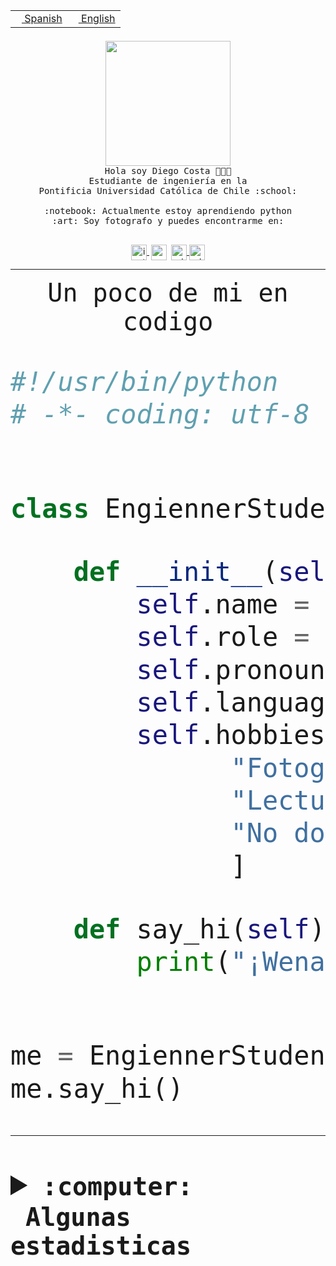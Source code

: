 <table border="0"  align="right">
 <tr><td><a href="README.md"><img src="https://upload.wikimedia.org/wikipedia/commons/thumb/8/89/Bandera_de_Espa%C3%B1a.svg/1200px-Bandera_de_Espa%C3%B1a.svg.png" height="10"> Spanish</a></td>
 <td><a href="README.en.md"><img src="https://upload.wikimedia.org/wikipedia/commons/a/a4/Flag_of_the_United_States.svg" height="10"> English</a></td></tr>
</table><br><br><br>


<p align="center">
  <img src="https://github.com/diegocostares/diegocostares/blob/main/Images/aaa2.gif?raw=true" height="200px" weight="200px">
  <br><samp>
    Hola soy Diego Costa 👨🏻‍💻<br>
    Estudiante de ingeniería en la <br>
    Pontificia Universidad Católica de Chile :school:<br>
  <br>
    :notebook: Actualmente estoy aprendiendo python <br>
    :art: Soy fotografo y puedes encontrarme en: <br>
  <br></samp>
  
</p>

<p align="center">
   <a href="https://instagram.com/diegocosta_no" target="blank">
    <img 
    align="center" src="https://cdn.jsdelivr.net/npm/simple-icons@3.0.1/icons/instagram.svg" alt="instagram" height="25px" width="25px" />
  </a>
  <a style="border: 3px solid; color: white;"href="https://t.me/diegocosta_no" target="blank">
  <img
  align="center" alt="Telegram" width="25px" src="https://icons-for-free.com/iconfiles/png/512/Telegram-1324888767380505522.png" />
</a>
<a href="https://api.whatsapp.com/send?phone=56971897835&text=Hola!" target="blank">
  <img
  align="center" alt="wtsp" width="25px" src="https://img.icons8.com/pastel-glyph/2x/whatsapp--v2.png" />
</a>
<a href="https://www.linkedin.com/in/diego-costa-786249213/" target="blank">
  <img
  align="center" alt="wtsp" width="25px" src="https://img.icons8.com/metro/452/linkedin.png" />
</a>

  </a>
</p>

---


<p align="center"><font size="25"><samp>Un poco de mi en codigo</samp></front></p>


```python
#!/usr/bin/python
# -*- coding: utf-8 -*-


class EngiennerStudent:

    def __init__(self):
        self.name = "Diego Costa"
        self.role = "Estudiante"
        self.pronouns = "he/him"
        self.language_spoken = ["es_CL", "en_US"]
        self.hobbies = [
              "Fotografia",
              "Lectura",
              "No dormir",
              ]

    def say_hi(self):
        print("¡Wena mundo!")


me = EngiennerStudent()
me.say_hi()
```
---
<details>
  <summary><b><samp>:computer: &nbsp;Algunas estadisticas</samp></b></summary>
  <br/></p>

<!--START_SECTION:waka-->
![Code Time](http://img.shields.io/badge/Code%20Time-1%2C079%20hrs%2023%20mins-blue)

**Soy nocturno 🦉** 

```text
🌞 Mañana                 50 commits          ░░░░░░░░░░░░░░░░░░░░░░░░░   01.38 % 
🌆 Día                    1177 commits        ████████░░░░░░░░░░░░░░░░░   32.42 % 
🌃 Tarde                  1558 commits        ███████████░░░░░░░░░░░░░░   42.92 % 
🌙 Noche                  845 commits         ██████░░░░░░░░░░░░░░░░░░░   23.28 % 
```
📅 **Soy más productivo los Martes** 

```text
Lunes                    565 commits         ████░░░░░░░░░░░░░░░░░░░░░   15.56 % 
Martes                   647 commits         ████░░░░░░░░░░░░░░░░░░░░░   17.82 % 
Miércoles                456 commits         ███░░░░░░░░░░░░░░░░░░░░░░   12.56 % 
Jueves                   542 commits         ████░░░░░░░░░░░░░░░░░░░░░   14.93 % 
Viernes                  526 commits         ████░░░░░░░░░░░░░░░░░░░░░   14.49 % 
Sábado                   348 commits         ██░░░░░░░░░░░░░░░░░░░░░░░   09.59 % 
Domingo                  546 commits         ████░░░░░░░░░░░░░░░░░░░░░   15.04 % 
```


📊 **Esta semana me dediqué a** 

```text
🐱‍💻 Proyectos: 
UbiCate-v2               2 hrs 33 mins       ██████████░░░░░░░░░░░░░░░   41.07 % 
latex-templates          1 hr 17 mins        █████░░░░░░░░░░░░░░░░░░░░   20.84 % 
estocasticos             42 mins             ███░░░░░░░░░░░░░░░░░░░░░░   11.36 % 
2023-1-S4-Grupo2-IA      34 mins             ██░░░░░░░░░░░░░░░░░░░░░░░   09.30 % 
repo-stats               26 mins             ██░░░░░░░░░░░░░░░░░░░░░░░   07.05 % 
```


 Last Updated on 25/06/2023 20:22:12 UTC
<!--END_SECTION:waka-->
  
  

<p align="center"> <img src="https://github-readme-stats.vercel.app/api?username=diegocostares&show_icons=true&theme=ayu-mirage" alt="abhisheknaiidu" /></p>
 
</details>
